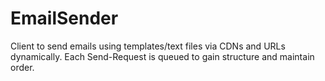 # EmailSender

Client to send emails using templates/text files via CDNs and URLs dynamically. Each Send-Request is queued to gain structure and maintain order.
